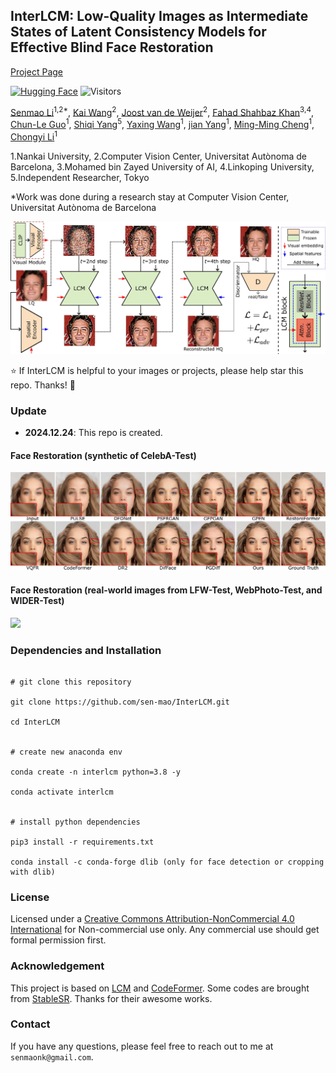 
## InterLCM: Low-Quality Images as Intermediate States of Latent Consistency Models for Effective Blind Face Restoration

[Project Page](https://shangchenzhou.com/projects/CodeFormer/)

[![Hugging Face](https://img.shields.io/badge/Demo-%F0%9F%A4%97%20Hugging%20Face-blue)](https://huggingface.co/spaces/sczhou/CodeFormer) ![Visitors](https://visitor-badge.laobi.icu/badge?page_id=sen-mao/InterLCM)


[Senmao Li](https://sen-mao.github.io/)<sup>1,2*</sup>, [Kai Wang](https://wangkai930418.github.io/)<sup>2</sup>, [Joost van de Weijer](https://scholar.google.com/citations?user=Gsw2iUEAAAAJ&hl=en)<sup>2</sup>, [Fahad Shahbaz Khan](https://sites.google.com/view/fahadkhans/home)<sup>3,4</sup>, [Chun-Le Guo](https://mmcheng.net/clguo/)<sup>1</sup>, [Shiqi Yang](https://www.shiqiyang.xyz/)<sup>5</sup>, [Yaxing Wang](https://scholar.google.es/citations?user=6CsB8k0AAAAJ&hl=en)<sup>1</sup>, [jian Yang](https://scholar.google.com.hk/citations?user=6CIDtZQAAAAJ)<sup>1</sup>, [Ming-Ming Cheng](https://mmcheng.net/cmm/)<sup>1</sup>, [Chongyi Li](https://li-chongyi.github.io/)<sup>1</sup>   

1.Nankai University, 2.Computer Vision Center, Universitat Autònoma de Barcelona, 3.Mohamed bin Zayed University of AI, 4.Linkoping University, 5.Independent Researcher, Tokyo

*Work was done during a research stay at Computer Vision Center, Universitat Autònoma de Barcelona

<img src="assets/interlcm.jpg" width="800px"/>


:star: If InterLCM is helpful to your images or projects, please help star this repo. Thanks! :hugs: 


### Update
- **2024.12.24**: This repo is created.

#### Face Restoration (synthetic of CelebA-Test)

<img src="assets/face_restoration_result1.jpg" width="800px"/>

#### Face Restoration (real-world images from LFW-Test, WebPhoto-Test, and WIDER-Test)

<img src="assets/face_restoration_result2.jpg" width="800px"/>

[//]: # (#### Face Color Enhancement and Restoration)

[//]: # ()
[//]: # (<img src="assets/color_enhancement_result1.png" width="400px"/> <img src="assets/color_enhancement_result2.png" width="400px"/>)

[//]: # ()
[//]: # (#### Face Inpainting)

[//]: # ()
[//]: # (<img src="assets/inpainting_result1.png" width="400px"/> <img src="assets/inpainting_result2.png" width="400px"/>)



### Dependencies and Installation

```

# git clone this repository

git clone https://github.com/sen-mao/InterLCM.git

cd InterLCM


# create new anaconda env

conda create -n interlcm python=3.8 -y

conda activate interlcm


# install python dependencies

pip3 install -r requirements.txt

conda install -c conda-forge dlib (only for face detection or cropping with dlib)

```

<!-- conda install -c conda-forge dlib -->

[//]: # ()
[//]: # (### Quick Inference)

[//]: # ()
[//]: # (#### Download Pre-trained Models:)

[//]: # (Download the facelib and dlib pretrained models from [[Releases]&#40;https://github.com/sczhou/CodeFormer/releases/tag/v0.1.0&#41; | [Google Drive]&#40;https://drive.google.com/drive/folders/1b_3qwrzY_kTQh0-SnBoGBgOrJ_PLZSKm?usp=sharing&#41; | [OneDrive]&#40;https://entuedu-my.sharepoint.com/:f:/g/personal/s200094_e_ntu_edu_sg/EvDxR7FcAbZMp_MA9ouq7aQB8XTppMb3-T0uGZ_2anI2mg?e=DXsJFo&#41;] to the `weights/facelib` folder. You can manually download the pretrained models OR download by running the following command:)

[//]: # (```)

[//]: # (python scripts/download_pretrained_models.py facelib)

[//]: # (python scripts/download_pretrained_models.py dlib &#40;only for dlib face detector&#41;)

[//]: # (```)

[//]: # ()
[//]: # (Download the CodeFormer pretrained models from [[Releases]&#40;https://github.com/sczhou/CodeFormer/releases/tag/v0.1.0&#41; | [Google Drive]&#40;https://drive.google.com/drive/folders/1CNNByjHDFt0b95q54yMVp6Ifo5iuU6QS?usp=sharing&#41; | [OneDrive]&#40;https://entuedu-my.sharepoint.com/:f:/g/personal/s200094_e_ntu_edu_sg/EoKFj4wo8cdIn2-TY2IV6CYBhZ0pIG4kUOeHdPR_A5nlbg?e=AO8UN9&#41;] to the `weights/CodeFormer` folder. You can manually download the pretrained models OR download by running the following command:)

[//]: # (```)

[//]: # (python scripts/download_pretrained_models.py CodeFormer)

[//]: # (```)

[//]: # ()
[//]: # (#### Prepare Testing Data:)

[//]: # (You can put the testing images in the `inputs/TestWhole` folder. If you would like to test on cropped and aligned faces, you can put them in the `inputs/cropped_faces` folder. You can get the cropped and aligned faces by running the following command:)

[//]: # (```)

[//]: # (# you may need to install dlib via: conda install -c conda-forge dlib)

[//]: # (python scripts/crop_align_face.py -i [input folder] -o [output folder])

[//]: # (```)

[//]: # ()
[//]: # ()
[//]: # (#### Testing:)

[//]: # ([Note] If you want to compare CodeFormer in your paper, please run the following command indicating `--has_aligned` &#40;for cropped and aligned face&#41;, as the command for the whole image will involve a process of face-background fusion that may damage hair texture on the boundary, which leads to unfair comparison.)

[//]: # ()
[//]: # (Fidelity weight *w* lays in [0, 1]. Generally, smaller *w* tends to produce a higher-quality result, while larger *w* yields a higher-fidelity result. The results will be saved in the `results` folder.)

[//]: # ()
[//]: # ()
[//]: # (🧑🏻 Face Restoration &#40;cropped and aligned face&#41;)

[//]: # (```)

[//]: # (# For cropped and aligned faces &#40;512x512&#41;)

[//]: # (python inference_codeformer.py -w 0.5 --has_aligned --input_path [image folder]|[image path])

[//]: # (```)

[//]: # ()
[//]: # (:framed_picture: Whole Image Enhancement)

[//]: # (```)

[//]: # (# For whole image)

[//]: # (# Add '--bg_upsampler realesrgan' to enhance the background regions with Real-ESRGAN)

[//]: # (# Add '--face_upsample' to further upsample restorated face with Real-ESRGAN)

[//]: # (python inference_codeformer.py -w 0.7 --input_path [image folder]|[image path])

[//]: # (```)

[//]: # ()
[//]: # (:clapper: Video Enhancement)

[//]: # (```)

[//]: # (# For Windows/Mac users, please install ffmpeg first)

[//]: # (conda install -c conda-forge ffmpeg)

[//]: # (```)

[//]: # (```)

[//]: # (# For video clips)

[//]: # (# Video path should end with '.mp4'|'.mov'|'.avi')

[//]: # (python inference_codeformer.py --bg_upsampler realesrgan --face_upsample -w 1.0 --input_path [video path])

[//]: # (```)

[//]: # ()
[//]: # (🌈 Face Colorization &#40;cropped and aligned face&#41;)

[//]: # (```)

[//]: # (# For cropped and aligned faces &#40;512x512&#41;)

[//]: # (# Colorize black and white or faded photo)

[//]: # (python inference_colorization.py --input_path [image folder]|[image path])

[//]: # (```)

[//]: # ()
[//]: # (🎨 Face Inpainting &#40;cropped and aligned face&#41;)

[//]: # (```)

[//]: # (# For cropped and aligned faces &#40;512x512&#41;)

[//]: # (# Inputs could be masked by white brush using an image editing app &#40;e.g., Photoshop&#41; )

[//]: # (# &#40;check out the examples in inputs/masked_faces&#41;)

[//]: # (python inference_inpainting.py --input_path [image folder]|[image path])

[//]: # (```)

[//]: # ()
[//]: # (### Training:)

[//]: # (The training commands can be found in the documents: [English]&#40;docs/train.md&#41; **|** [简体中文]&#40;docs/train_CN.md&#41;.)

[//]: # (### Citation)

[//]: # (If our work is useful for your research, please consider citing:)


### License

Licensed under a [Creative Commons Attribution-NonCommercial 4.0 International](https://creativecommons.org/licenses/by-nc/4.0/) for Non-commercial use only.
Any commercial use should get formal permission first.

### Acknowledgement

This project is based on [LCM](https://github.com/luosiallen/latent-consistency-model) and [CodeFormer](https://github.com/sczhou/CodeFormer). Some codes are brought from [StableSR](https://github.com/IceClear/StableSR). Thanks for their awesome works.

### Contact
If you have any questions, please feel free to reach out to me at  `senmaonk@gmail.com`. 
